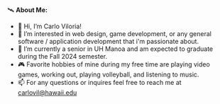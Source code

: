🛰️ **About Me:**

- 👋 Hi, I’m Carlo Viloria!
- 👀 I’m interested in web design, game development, or any general software / application development that i'm passionate about.
- 🌱 I’m currently a senior in UH Manoa and am expected to graduate during the Fall 2024 semester.
- 🎮 Favorite hobbies of mine during my free time are playing video games, working out, playing volleyball, and listening to music.
- 📫 For any questions or inquires feel free to reach me at carlovil@hawaii.edu

<!---
carlovil/carlovil is a ✨ special ✨ repository because its `README.md` (this file) appears on your GitHub profile.
You can click the Preview link to take a look at your changes.
--->
